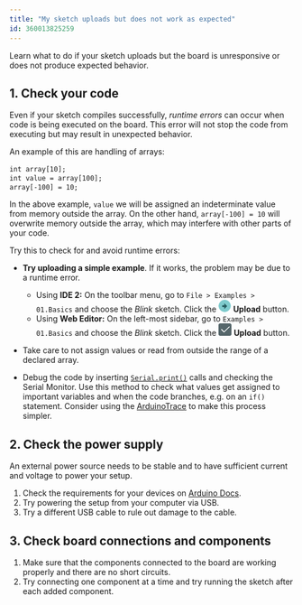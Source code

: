 ```yaml
---
title: "My sketch uploads but does not work as expected"
id: 360013825259
---
```


Learn what to do if your sketch uploads but the board is unresponsive or does not produce expected behavior.

## 1. Check your code

Even if your sketch compiles successfully, _runtime errors_ can occur when code is being executed on the board. This error will not stop the code from executing but may result in unexpected behavior.

An example of this are handling of arrays:

```
int array[10];
int value = array[100];
array[-100] = 10;
```

In the above example, `value` we will be assigned an indeterminate value from memory outside the array. On the other hand, `array[-100] = 10` will overwrite memory outside the array, which may interfere with other parts of your code.

Try this to check for and avoid runtime errors:

* **Try uploading a simple example**. If it works, the problem may be due to a runtime error.

    * Using **IDE 2:** On the toolbar menu, go to `File > Examples > 01.Basics` and choose the *Blink* sketch. Click the ![Upload button](img/symbol_upload.png) **Upload** button.
    * Using **Web Editor:** On the left-most sidebar, go to `Examples > 01.Basics` and choose the *Blink* sketch. Click the ![Web Editor upload button.](img/symbol_upload-web.png) **Upload** button.

* Take care to not assign values or read from outside the range of a declared array.
* Debug the code by inserting [`Serial.print()`](https://www.arduino.cc/reference/en/language/functions/communication/serial/print/) calls and checking the Serial Monitor. Use this method to check what values get assigned to important variables and when the code branches, e.g. on an `if()` statement. Consider using the [ArduinoTrace](https://www.arduino.cc/reference/en/libraries/arduinotrace/) to make this process simpler.

## 2. Check the power supply

An external power source needs to be stable and to have sufficient current and voltage to power your setup.

1. Check the requirements for your devices on [Arduino Docs](https://docs.arduino.cc/).
2. Try powering the setup from your computer via USB.
3. Try a different USB cable to rule out damage to the cable.

## 3. Check board connections and components

1. Make sure that the components connected to the board are working properly and there are no short circuits.
2. Try connecting one component at a time and try running the sketch after each added component.
